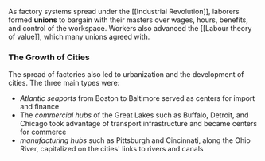 As factory systems spread under the [[Industrial Revolution]], laborers formed **unions** to bargain with their masters over wages, hours, benefits, and control of the workspace. Workers also advanced the [[Labour theory of value]], which many unions agreed with.

### The Growth of Cities
The spread of factories also led to urbanization and the development of cities. The three main types were:
- *Atlantic seaports* from Boston to Baltimore served as centers for import and finance
- The *commercial hubs* of the Great Lakes such as Buffalo, Detroit, and Chicago took advantage of transport infrastructure and became centers for commerce
- *manufacturing hubs* such as Pittsburgh and Cincinnati, along the Ohio River, capitalized on the cities' links to rivers and canals